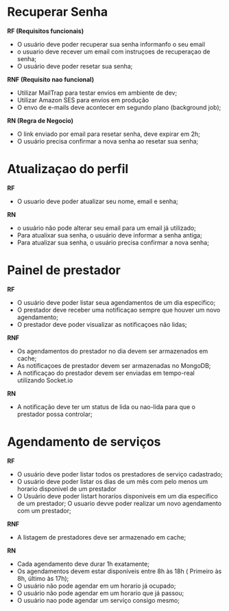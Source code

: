 # Recuperar Senha

**RF (Requisitos funcionais)**

- O usuário deve poder recuperar sua senha informanfo o seu email
- o usuario deve recever um email com instruçoes de recuperaçao de senha;
- O usuário deve poder resetar sua senha;

**RNF (Requisito nao funcional)**

- Utilizar MailTrap para testar envios em ambiente de dev;
- Utilizar Amazon SES para envios em produção
- O envo de e-mails deve acontecer em segundo plano (background job);

**RN (Regra de Negocio)**

- O link enviado por email para resetar senha, deve expirar em 2h;
- O usuário precisa confirmar a nova senha ao resetar sua senha;


# Atualizaçao do perfil

**RF**

- O usuario deve poder atualizar seu nome, email e senha;

**RN**

- o usuário não pode alterar seu email para um email já utilizado;
- Para atualixar sua senha, o usuário deve informar a senha antiga;
- Para atualizar sua senha, o usuário precisa confirmar a nova senha;

# Painel de prestador

**RF**

- O usuário deve poder listar seua agendamentos de um dia especifico;
- O prestador deve receber uma notificaçao sempre que houver um novo agendamento;
- O prestador deve poder visualizar as notificaçoes não lidas;

**RNF**

- Os agendamentos do prestador no dia devem ser armazenados em cache;
- As notificaçoes de prestador devem ser armazenadas no MongoDB;
- A notificaçao do prestador devem ser enviadas em tempo-real utilizando Socket.io

**RN**

- A notificação deve ter um status de lida ou nao-lida para que o prestador possa controlar;

# Agendamento de serviços

**RF**

- O usuário deve poder listar todos os prestadores de serviço cadastrado;
- O usuário deve poder listar os dias de um mês com pelo menos um horario disponivel de um prestador
- O Usuário deve poder listart horarios disponiveis em um dia especifico de um prestador;
O usuario devve poder realizar um novo agendamento com um prestador;

**RNF**

- A listagem de prestadores deve ser armazenado em cache;

**RN**

- Cada agendamento deve durar 1h exatamente;
- Os agendamentos devem estar disponíveis entre 8h às 18h ( Primeiro às 8h, último às 17h);
- O usuário não pode agendar em um horario já ocupado;
- O usuário não pode agendar em um horario que já passou;
- O usuário nao pode agendar um serviço consigo mesmo;
